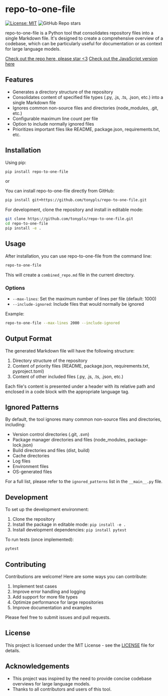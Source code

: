 # repo-to-one-file

[![License: MIT](https://img.shields.io/badge/License-MIT-yellow.svg)](https://opensource.org/licenses/MIT) ![GitHub Repo stars](https://img.shields.io/github/stars/tonypls/repo-to-one-file?style=badge)

repo-to-one-file is a Python tool that consolidates repository files into a single Markdown file. It's designed to create a comprehensive overview of a codebase, which can be particularly useful for documentation or as context for large language models.

[Check out the repo here, please star <3](https://github.com/tonypls/repo-to-one-file)
[Check out the JavaScript version here](https://github.com/tonypls/repo-to-one-file-cli)

## Features

- Generates a directory structure of the repository
- Consolidates content of specified file types (.py, .js, .ts, .json, etc.) into a single Markdown file
- Ignores common non-source files and directories (node_modules, .git, etc.)
- Configurable maximum line count per file
- Option to include normally ignored files
- Prioritizes important files like README, package.json, requirements.txt, etc.

## Installation

Using pip:

```bash
pip install repo-to-one-file
```

or

You can install repo-to-one-file directly from GitHub:

```bash
pip install git+https://github.com/tonypls/repo-to-one-file.git
```

For development, clone the repository and install in editable mode:

```bash
git clone https://github.com/tonypls/repo-to-one-file.git
cd repo-to-one-file
pip install -e .
```

## Usage

After installation, you can use repo-to-one-file from the command line:

```bash
repo-to-one-file
```

This will create a `combined_repo.md` file in the current directory.

### Options

- `--max-lines`: Set the maximum number of lines per file (default: 1000)
- `--include-ignored`: Include files that would normally be ignored

Example:

```bash
repo-to-one-file --max-lines 2000 --include-ignored
```

## Output Format

The generated Markdown file will have the following structure:

1. Directory structure of the repository
2. Content of priority files (README, package.json, requirements.txt, pyproject.toml)
3. Content of other included files (.py, .js, .ts, .json, etc.)

Each file's content is presented under a header with its relative path and enclosed in a code block with the appropriate language tag.

## Ignored Patterns

By default, the tool ignores many common non-source files and directories, including:

- Version control directories (.git, .svn)
- Package manager directories and files (node_modules, package-lock.json)
- Build directories and files (dist, build)
- Cache directories
- Log files
- Environment files
- OS-generated files

For a full list, please refer to the `ignored_patterns` list in the `__main__.py` file.

## Development

To set up the development environment:

1. Clone the repository
2. Install the package in editable mode: `pip install -e .`
3. Install development dependencies: `pip install pytest`

To run tests (once implemented):

```bash
pytest
```

## Contributing

Contributions are welcome! Here are some ways you can contribute:

1. Implement test cases
2. Improve error handling and logging
3. Add support for more file types
4. Optimize performance for large repositories
5. Improve documentation and examples

Please feel free to submit issues and pull requests.

## License

This project is licensed under the MIT License - see the [LICENSE](LICENSE) file for details.

## Acknowledgements

- This project was inspired by the need to provide concise codebase overviews for large language models.
- Thanks to all contributors and users of this tool.

